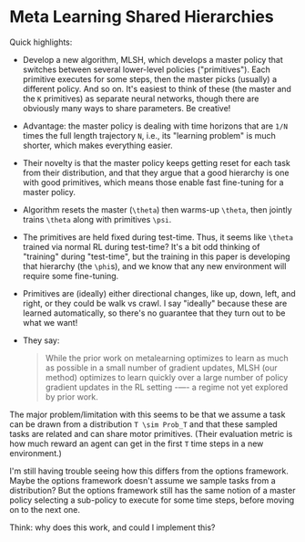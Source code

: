 # Meta Learning Shared Hierarchies

Quick highlights:

- Develop a new algorithm, MLSH, which develops a master policy that switches
  between several lower-level policies ("primitives"). Each primitive executes
  for some steps, then the master picks (usually) a different policy. And so on.
  It's easiest to think of these (the master and the `K` primitives) as separate
  neural networks, though there are obviously many ways to share parameters. Be
  creative!

- Advantage: the master policy is dealing with time horizons that are `1/N`
  times the full length trajectory `N`, i.e., its "learning problem" is much
  shorter, which makes everything easier.

- Their novelty is that the master policy keeps getting reset for each task from
  their distribution, and that they argue that a good hierarchy is one with good
  primitives, which means those enable fast fine-tuning for a master policy.

- Algorithm resets the master (`\theta`) then warms-up `\theta`, then jointly
  trains `\theta` along with primitives `\psi`. 

- The primitives are held fixed during test-time. Thus, it seems like `\theta`
  trained via normal RL during test-time? It's a bit odd thinking of "training"
  during "test-time", but the training in this paper is developing that
  hierarchy (the `\phi`s), and we know that any new environment will require
  some fine-tuning.

- Primitives are (ideally) either directional changes, like up, down, left, and
  right, or they could be walk vs crawl. I say "ideally" because these are
  learned automatically, so there's no guarantee that they turn out to be what
  we want!

- They say:

  > While the prior work on metalearning optimizes to learn as much as possible
  > in a small number of gradient updates, MLSH (our method) optimizes to learn
  > quickly over a large number of policy gradient updates in the RL setting -—-
  > a regime not yet explored by prior work.

The major problem/limitation with this seems to be that we assume a task can be
drawn from a distribution `T \sim Prob_T` and that these sampled tasks are
related and can share motor primitives. (Their evaluation metric is how much
reward an agent can get in the first `T` time steps in a new environment.)

I'm still having trouble seeing how this differs from the options framework.
Maybe the options framework doesn't assume we sample tasks from a distribution?
But the options framework still has the same notion of a master policy selecting
a sub-policy to execute for some time steps, before moving on to the next one.

Think: why does this work, and could I implement this?
